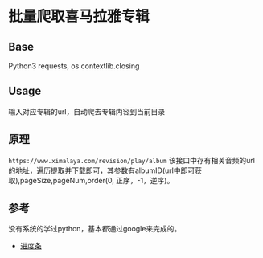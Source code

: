 # 批量爬取喜马拉雅专辑

## Base
Python3
requests, os
contextlib.closing

## Usage

输入对应专辑的url，自动爬去专辑内容到当前目录

## 原理

`https://www.ximalaya.com/revision/play/album` 该接口中存有相关音频的url的地址，遍历提取并下载即可，其参数有albumID(url中即可获取),pageSize,pageNum,order(0, 正序，-1，逆序)。

## 参考
没有系统的学过python，基本都通过google来完成的。

- [进度条](https://blog.csdn.net/supercooly/article/details/51046561)